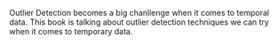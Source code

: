 Outlier Detection becomes a big chanllenge when it comes to temporal data. This book is talking about outlier detection techniques we can try when it comes to temporary data.
